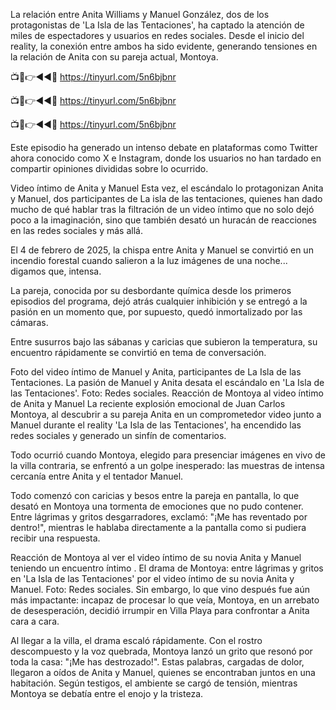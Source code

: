 La relación entre Anita Williams y Manuel González, dos de los protagonistas de 'La Isla de las Tentaciones', ha captado la atención de miles de espectadores y usuarios en redes sociales. Desde el inicio del reality, la conexión entre ambos ha sido evidente, generando tensiones en la relación de Anita con su pareja actual, Montoya.

📺📱👉◄◄🔴  https://tinyurl.com/5n6bjbnr

📺📱👉◄◄🔴  https://tinyurl.com/5n6bjbnr

📺📱👉◄◄🔴  https://tinyurl.com/5n6bjbnr


Este episodio ha generado un intenso debate en plataformas como Twitter ahora conocido como X e Instagram, donde los usuarios no han tardado en compartir opiniones divididas sobre lo ocurrido.


Video íntimo de Anita y Manuel
Esta vez, el escándalo lo protagonizan Anita y Manuel, dos participantes de La isla de las tentaciones, quienes han dado mucho de qué hablar tras la filtración de un video íntimo que no solo dejó poco a la imaginación, sino que también desató un huracán de reacciones en las redes sociales y más allá.

El 4 de febrero de 2025, la chispa entre Anita y Manuel se convirtió en un incendio forestal cuando salieron a la luz imágenes de una noche... digamos que, intensa.

La pareja, conocida por su desbordante química desde los primeros episodios del programa, dejó atrás cualquier inhibición y se entregó a la pasión en un momento que, por supuesto, quedó inmortalizado por las cámaras.

Entre susurros bajo las sábanas y caricias que subieron la temperatura, su encuentro rápidamente se convirtió en tema de conversación.

Foto del video íntimo de Manuel y Anita, participantes de La Isla de las Tentaciones.
La pasión de Manuel y Anita desata el escándalo en 'La Isla de las Tentaciones'. Foto: Redes sociales.
Reacción de Montoya al video íntimo de Anita y Manuel
La reciente explosión emocional de Juan Carlos Montoya, al descubrir a su pareja Anita en un comprometedor video junto a Manuel durante el reality 'La Isla de las Tentaciones', ha encendido las redes sociales y generado un sinfín de comentarios.

Todo ocurrió cuando Montoya, elegido para presenciar imágenes en vivo de la villa contraria, se enfrentó a un golpe inesperado: las muestras de intensa cercanía entre Anita y el tentador Manuel.

Todo comenzó con caricias y besos entre la pareja en pantalla, lo que desató en Montoya una tormenta de emociones que no pudo contener. Entre lágrimas y gritos desgarradores, exclamó: "¡Me has reventado por dentro!", mientras le hablaba directamente a la pantalla como si pudiera recibir una respuesta.

Reacción de Montoya al ver el video íntimo de su novia Anita y Manuel teniendo un encuentro íntimo . 
El drama de Montoya: entre lágrimas y gritos en 'La Isla de las Tentaciones' por el video íntimo de su novia Anita y Manuel. Foto: Redes sociales.
Sin embargo, lo que vino después fue aún más impactante: incapaz de procesar lo que veía, Montoya, en un arrebato de desesperación, decidió irrumpir en Villa Playa para confrontar a Anita cara a cara.

Al llegar a la villa, el drama escaló rápidamente. Con el rostro descompuesto y la voz quebrada, Montoya lanzó un grito que resonó por toda la casa: "¡Me has destrozado!". Estas palabras, cargadas de dolor, llegaron a oídos de Anita y Manuel, quienes se encontraban juntos en una habitación. Según testigos, el ambiente se cargó de tensión, mientras Montoya se debatía entre el enojo y la tristeza.
